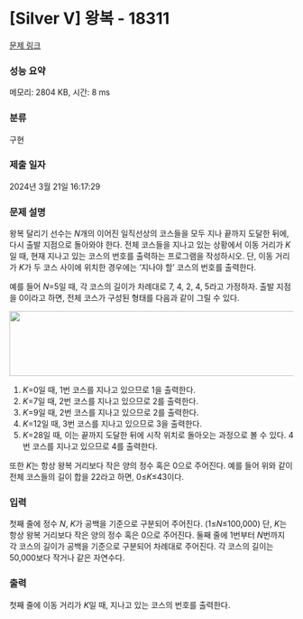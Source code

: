 # [Silver V] 왕복 - 18311 

[문제 링크](https://www.acmicpc.net/problem/18311) 

### 성능 요약

메모리: 2804 KB, 시간: 8 ms

### 분류

구현

### 제출 일자

2024년 3월 21일 16:17:29

### 문제 설명

<p>왕복 달리기 선수는 <em>N</em>개의 이어진 일직선상의 코스들을 모두 지나 끝까지 도달한 뒤에, 다시 출발 지점으로 돌아와야 한다. 전체 코스들을 지나고 있는 상황에서 이동 거리가 <em>K</em>일 때, 현재 지나고 있는 코스의 번호를 출력하는 프로그램을 작성하시오. 단, 이동 거리가 <em>K</em>가 두 코스 사이에 위치한 경우에는 ‘지나야 할’ 코스의 번호를 출력한다.</p>

<p>예를 들어 <em>N</em>=5일 때, 각 코스의 길이가 차례대로 7, 4, 2, 4, 5라고 가정하자. 출발 지점을 0이라고 하면, 전체 코스가 구성된 형태를 다음과 같이 그릴 수 있다.</p>

<p style="text-align: center;"><img alt="" src="https://upload.acmicpc.net/31205870-182b-4c54-ad41-2c4892be90a9/-/preview/" style="height: 115px; width: 600px;"></p>

<ol>
	<li style="text-align: justify;"><em>K</em>=0일 때, 1번 코스를 지나고 있으므로 1을 출력한다.</li>
	<li style="text-align: justify;"><em>K</em>=7일 때, 2번 코스를 지나고 있으므로 2를 출력한다.</li>
	<li style="text-align: justify;"><em>K</em>=9일 때, 2번 코스를 지나고 있으므로 2를 출력한다.</li>
	<li style="text-align: justify;"><em>K</em>=12일 때, 3번 코스를 지나고 있으므로 3을 출력한다.</li>
	<li style="text-align: justify;"><em>K</em>=28일 때, 이는 끝까지 도달한 뒤에 시작 위치로 돌아오는 과정으로 볼 수 있다. 4번 코스를 지나고 있으므로 4를 출력한다.</li>
</ol>

<p>또한 <em>K</em>는 항상 왕복 거리보다 작은 양의 정수 혹은 0으로 주어진다. 예를 들어 위와 같이 전체 코스들의 길이 합을 22라고 하면, 0≤<em>K</em>≤43이다.</p>

### 입력 

 <p>첫째 줄에 정수 <em>N</em>, <em>K</em>가 공백을 기준으로 구분되어 주어진다. (1≤<em>N</em>≤100,000) 단, <em>K</em>는 항상 왕복 거리보다 작은 양의 정수 혹은 0으로 주어진다. 둘째 줄에 1번부터 <em>N</em>번까지 각 코스의 길이가 공백을 기준으로 구분되어 차례대로 주어진다. 각 코스의 길이는 50,000보다 작거나 같은 자연수다.</p>

### 출력 

 <p>첫째 줄에 이동 거리가 <em>K</em>일 때, 지나고 있는 코스의 번호를 출력한다.</p>

